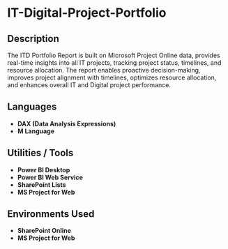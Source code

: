 

<h1>IT-Digital-Project-Portfolio</h1>


<h2>Description</h2>
The ITD Portfolio Report is built on Microsoft Project Online data, provides real-time insights into all IT projects, tracking project status, timelines, and resource allocation.
The report enables proactive decision-making, improves project alignment with timelines, optimizes resource allocation, and enhances overall IT and Digital project performance.

<br />


<h2>Languages</h2>

- <b>DAX (Data Analysis Expressions)</b> 
- <b>M Language</b>

<h2>Utilities / Tools</h2>

- <b>Power BI Desktop</b> 
- <b>Power BI Web Service</b>
- <b>SharePoint Lists</b>
- <b>MS Project for Web</b>

<h2>Environments Used </h2>

- <b>SharePoint Online</b> 
- <b>MS Project for Web</b>
